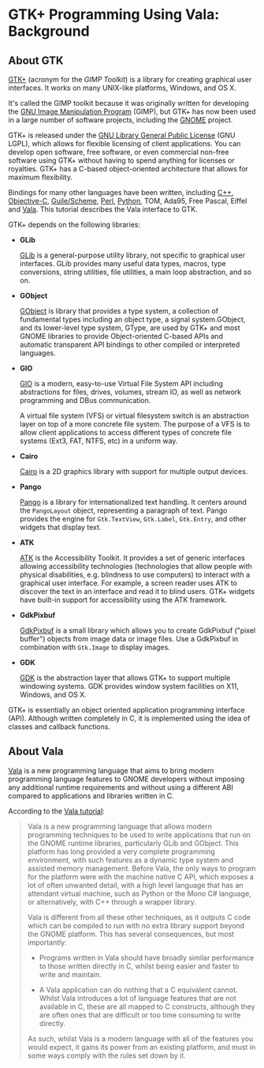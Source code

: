 # GTK+ Programming Using Vala: Background

## About GTK

[GTK+](http://www.gtk.org) (acronym for the *GIMP Toolkit*) is a
library for creating graphical user interfaces. It works on many
UNIX-like platforms, Windows, and OS X.

It's called the GIMP toolkit because it was originally written for
developing the [GNU Image Manipulation Program](http://www.gimp.org)
(GIMP), but GTK+ has now been used in a large number of software
projects, including the [GNOME](http://www.gnome.org) project.

GTK+ is released under the
[GNU Library General Public License](http://www.gnu.org/licenses/lgpl.html)
(GNU LGPL), which allows for flexible licensing of client applications. You can
develop open software, free software, or even commercial non-free software using
GTK+ without having to spend anything for licenses or royalties. GTK+ has a
C-based object-oriented architecture that allows for maximum flexibility.

Bindings for many other languages have been written, including
[C++](http://www.gtkmm.org/), [Objective-C](https://code.google.com/p/obgtk/),
[Guile/Scheme](http://www.gnu.org/software/guile-gtk/),
[Perl](https://metacpan.org/module/Gtk3), [Python](http://www.pygtk.org/),
TOM, Ada95, Free Pascal, Eiffel and [Vala](https://live.gnome.org/Vala/). This
tutorial describes the Vala interface to GTK.

GTK+ depends on the following libraries:

*   **GLib**

    [GLib](https://developer.gnome.org/glib/) is a general-purpose
    utility library, not specific to graphical user interfaces. GLib
    provides many useful data types, macros, type conversions, string
    utilities, file utilities, a main loop abstraction, and so on.

*   **GObject**

    [GObject](https://developer.gnome.org/gobject/stable/‎) is library that
    provides a type system, a collection of fundamental types
    including an object type, a signal system.GObject, and its lower-level
    type system, GType, are used by GTK+ and most GNOME libraries to
    provide Object-oriented C-based APIs and automatic transparent API
    bindings to other compiled or interpreted languages.

*   **GIO**

    [GIO](https://developer.gnome.org/gio/) is a modern, easy-to-use
    Virtual File System API including abstractions for files, drives,
    volumes, stream IO, as well as network programming and DBus
    communication.

    A virtual file system (VFS) or virtual filesystem switch is an
    abstraction layer on top of a more concrete file system. The purpose of
    a VFS is to allow client applications to access different types of
    concrete file systems (Ext3, FAT, NTFS, etc) in a uniform way.

*   **Cairo**

    [Cairo](http://www.cairographics.org/‎) is a 2D graphics library with
    support for multiple output devices.

*   **Pango**

    [Pango](http://pango.org) is a library for internationalized text
    handling. It centers around the `PangoLayout` object, representing a
    paragraph of text. Pango provides the engine for `Gtk.TextView`,
    `Gtk.Label`, `Gtk.Entry`, and other widgets that display text.

*   **ATK**

    [ATK](https://developer.gnome.org/atk/) is the Accessibility Toolkit.
    It provides a set of generic interfaces allowing accessibility
    technologies (technologies that allow people with physical disabilities,
    e.g. blindness to use computers) to interact with a graphical user
    interface. For example, a screen reader uses ATK to discover the text
    in an interface and read it to blind users. GTK+ widgets have built-in
    support for accessibility using the ATK framework.

*   **GdkPixbuf**

    [GdkPixbuf](https://developer.gnome.org/gdk-pixbuf/) is a small library
    which allows you to create GdkPixbuf ("pixel buffer") objects from
    image data or image files. Use a GdkPixbuf in combination with
    `Gtk.Image` to display images.

*   **GDK**

    [GDK](https://developer.gnome.org/gdk/) is the abstraction layer that
    allows GTK+ to support multiple windowing systems. GDK provides window
    system facilities on X11, Windows, and OS X.

GTK+ is essentially an object oriented application programming interface
(API). Although written completely in C, it is implemented using the
idea of classes and callback functions.

## About Vala

[Vala](https://live.gnome.org/Vala/) is a new programming language that aims
to bring modern programming language features to GNOME developers without
imposing any additional runtime requirements and without using a different
ABI compared to applications and libraries written in C.

According to the [Vala tutorial](https://wiki.gnome.org/Vala/Tutorial):

> Vala is a new programming language that allows modern programming techniques
> to be used to write applications that run on the GNOME runtime libraries,
> particularly GLib and GObject. This platform has long provided a very complete
> programming environment, with such features as a dynamic type system and
> assisted memory management. Before Vala, the only ways to program for the
> platform were with the machine native C API, which exposes a lot of often
> unwanted detail, with a high level language that has an attendant virtual
> machine, such as Python or the Mono C# language, or alternatively, with C++
> through a wrapper library.
>
> Vala is different from all these other techniques, as it outputs C code which
> can be compiled to run with no extra library support beyond the GNOME platform.
> This has several consequences, but most importantly:
>
> * Programs written in Vala should have broadly similar performance to those
>   written directly in C, whilst being easier and faster to write and maintain.
>
> * A Vala application can do nothing that a C equivalent cannot. Whilst Vala
>   introduces a lot of language features that are not available in C, these are
>   all mapped to C constructs, although they are often ones that are difficult
>   or too time consuming to write directly.
>
> As such, whilst Vala is a modern language with all of the features you would
> expect, it gains its power from an existing platform, and must in some ways
> comply with the rules set down by it.
